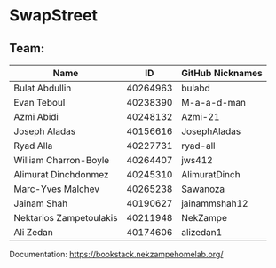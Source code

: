 # SwapStreet

## Team:
| Name                     | ID        | GitHub Nicknames 
|--------------------------|-----------| -----------
| Bulat Abdullin          | 40264963  | bulabd
| Evan Teboul             | 40238390  | M-a-a-d-man
| Azmi Abidi              | 40248132  | Azmi-21
| Joseph Aladas           | 40156616  | JosephAladas
| Ryad Alla               | 40227731  | ryad-all
| William Charron-Boyle   | 40264407  | jws412
| Alimurat Dinchdonmez    | 40245310  | AlimuratDinch
| Marc-Yves Malchev       | 40265238  | Sawanoza
| Jainam Shah             | 40190627  | jainammshah12
| Nektarios Zampetoulakis | 40211948  | NekZampe
| Ali Zedan               | 40174606  | alizedan1


Documentation: https://bookstack.nekzampehomelab.org/
